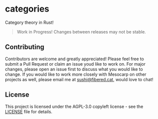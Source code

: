 # categories

Category theory in Rust!

> Work in Progress! Changes between releases may not be stable.

## Contributing

Contributors are welcome and greatly appreciated! Please feel free to submit a Pull Request or claim an issue youd like to work on. For major changes, please open an issue first to discuss what you would like to change. If you would like to work more closely with Mesocarp on other projects as well, please email me at sushi@fibered.cat, would love to chat!

## License

This project is licensed under the AGPL-3.0 copyleft license - see the [LICENSE](LICENSE) file for details.
